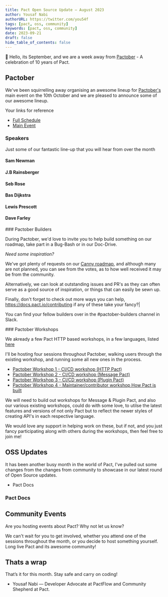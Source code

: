 ```yaml
---
title: Pact Open Source Update — August 2023
author: Yousaf Nabi
authorURL: https://twitter.com/you54f
tags: [pact, oss, community]
keywords: [pact, oss, community]
date: 2023-09-21
draft: false
hide_table_of_contents: false
---
```


:wave: Hello, its September, and we are a week away from [Pactober](https://pact.io/pactober) - A celebration of 10 years of Pact.


## Pactober

We've been squirrelling away organising an awesome lineup for [Pactober's](https://pact.io/pactober) main event on the 10th October and we are pleased to announce
some of our awesome lineup.

Your links for reference

- [Full Schedule](https://pact.io/pactober#schedule_container)
- [Main Event](https://pact.io/birthday)

### Speakers

Just some of our fantastic line-up that you will hear from over the month

#### Sam Newman

#### J.B Rainsberger

#### Seb Rose

#### Bas Dijkstra

#### Lewis Prescott

#### Dave Farley

### Pactober Builders

During Pactober, we'd love to invite you to help build something on our roadmap, take part in a Bug-Bash or in our Doc-Drive.
 
_Need some inspiration?_

We've got plenty of requests on our [Canny roadmap](https://pact.canny.io/feature-requests), and although many are not planned, you can see from the votes, as to how well received it may be from the community. 
 
Alternatively, we can look at outstanding issues and PR's as they can often serve as a good source of inspiration, or things that can easily be sewn up.
 
Finally, don't forget to check out more ways you can help, https://docs.pact.io/contributing  if any of these take your fancy?|

You can find your fellow builders over in the #pactober-builders channel in Slack.
 

### Pactober Workshops

We akready a few Pact HTTP based workshops, in a few languages, listed [here](https://docs.pact.io/implementation_guides/workshops#pact-workshops---from-0-to-pact-in-2-hours)

I'll be hosting four sessions throughout Pactober, walking users through the existing workshop, and running some all new ones in the process.

- [Pactober Workshop 1 - CI/CD workshop (HTTP Pact)](https://github.com/pact-foundation/devrel/issues/21)
- [Pactober Workshop 2 - CI/CD workshop (Message Pact)](https://github.com/pact-foundation/devrel/issues/22)
- [Pactober Workshop 3 - CI/CD workshop (Plugin Pact)](https://github.com/pact-foundation/devrel/issues/23)
- [Pactober Workshop 4 - Maintainer/contributor workshop How Pact is built](https://github.com/pact-foundation/devrel/issues/24)

We will need to build out workshops for Message & Plugin Pact, and also our various existing workshops, could do with some love, to utilse the latest features and versions of 
not only Pact but to reflect the newer styles of creating API's in each respective language.

We would love any support in helping work on these, but if not, and you just fancy participating along with others during the workshops, then feel free to join me!


## OSS Updates

It has been another busy month in the world of Pact, I've pulled out some changes from the changes from community to showcase in our latest round of Open Source updates.

- Pact Docs

### Pact Docs



## Community Events

Are you hosting events about Pact? Why not let us know?

We can't wait for you to get involved, whether you attend one of the sessions throughout the month, or you decide to host something yourself. Long live Pact and its awesome community!

## Thats a wrap

That’s it for this month. Stay safe and carry on coding!

- Yousaf Nabi — Developer Advocate at PactFlow and Community Shepherd at Pact.

